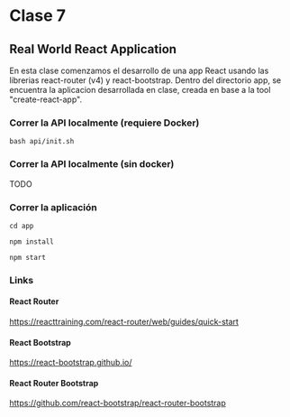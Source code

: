 # Clase 7

## Real World React Application

En esta clase comenzamos el desarrollo de una app React usando las librerias react-router (v4) y react-bootstrap.
Dentro del directorio app, se encuentra la aplicacion desarrollada en clase, creada en base a la tool "create-react-app".

### Correr la API localmente (requiere Docker)

```
bash api/init.sh
```

### Correr la API localmente (sin docker)

TODO

### Correr la aplicación

```
cd app
```

```
npm install
```

```
npm start
```

### Links

#### React Router

https://reacttraining.com/react-router/web/guides/quick-start

#### React Bootstrap

https://react-bootstrap.github.io/

#### React Router Bootstrap

https://github.com/react-bootstrap/react-router-bootstrap

